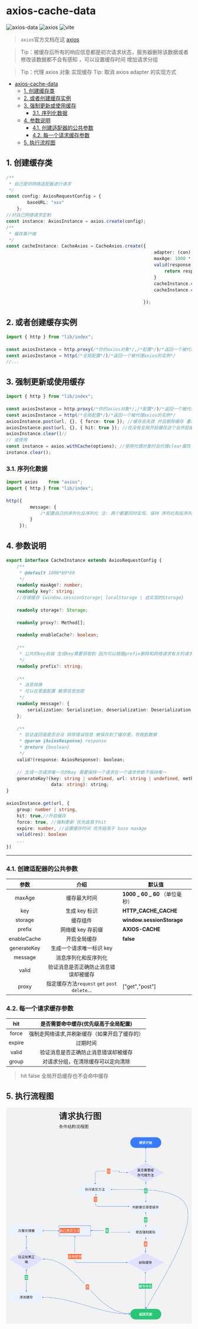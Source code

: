 <!-- @format -->

# axios-cache-data

![axios-data](https://badgen.net/badge/axios-cache-data/1.20.9/blue?icon=github)
![axios](https://badgen.net/badge/axios/^1.2.2/green?icon=github) ![vite](https://badgen.net/badge/vite/^4.0.3/blue?icon=github)

> `axios`官方文档在这 [axios](https://axios-http.com/)

> Tip：被缓存后所有的响应信息都是初次请求状态，服务器删除该数据或者修改该数据都不会有感知 ，可以设置缓存时间
> 增加请求分组

> Tip：代理 axios 对象 实现缓存
> Tip: 取消 axios adapter 的实现方式

<!-- TOC -->

- [axios-cache-data](#axios-cache-data)
    - [1. 创建缓存类](#1-创建缓存类)
    - [2. 或者创建缓存实例](#2-或者创建缓存实例)
    - [3. 强制更新或使用缓存](#3-强制更新或使用缓存)
        - [3.1. 序列化数据](#31-序列化数据)
    - [4. 参数说明](#4-参数说明)
        - [4.1. 创建适配器的公共参数](#41-创建适配器的公共参数)
        - [4.2. 每一个请求缓存参数](#42-每一个请求缓存参数)
    - [5. 执行流程图](#5-执行流程图)

<!-- /TOC -->

## 1. 创建缓存类

```typescript
/**
 * 自己提供网络适配器进行请求
 */
const config: AxiosRequestConfig = {
		baseURL: "xxx"
	};
//对自己网络请求定制
const instance: AxiosInstance = axios.create(config);
/**
 * 缓存客户端
 */
const cacheInstance: CacheAxios = CacheAxios.create({
	                                                    adapter: (con) => instance.request(con),
	                                                    maxAge: 1000 * 60 * 30,
	                                                    valid(response: AxiosResponse): boolean {
		                                                    return response.status === 200 && response.data.code === 200;
	                                                    }
	                                                    cacheInstance.clear();//清除所有的缓存
	                                                    cacheInstance.clear(config)//某个指定的缓存 注意和你请求的配置要一样
                                                    
                                                    });
```

## 2. 或者创建缓存实例

```typescript
import { http } from "lib/index";

const axiosInstance = http.proxy(/*你的axios对象*/,/*配置*/)/*返回一个被代理axios的实例*/
const axiosInstance = http(/*全局配置*/)/*返回一个被代理axios的实例*/
//...
```

## 3. 强制更新或使用缓存

```typescript
import { http } from "lib/index";

const axiosInstance = http.proxy(/*你的axios对象*/,/*配置*/)/*返回一个被代理axios的实例*/
const axiosInstance = http(/*全局配置*/)/*返回一个被代理axios的实例*/
axiosInstance.post(url, {}, { force: true }); //缓存会失效 并且删除缓存 重新走网络请求
axiosInstance.post(url, {}, { hit: true }); //在没有全局开启缓存这个会开启缓存
axiosInstance.clear()//
// 或使用
const instance = axios.withCache(options); //使用代理对象时会代理clear属性
instance.clear();
```

### 3.1. 序列化数据

```typescript
import axios    from "axios";
import { http } from "lib/index";

http({
	     message: {
		     /*配置自己的序列化反序列化 注: 两个都要同时实现，保持 序列化和反序列化的一致性*/
	     }
     });
```

## 4. 参数说明

```typescript
export interface CacheInstance extends AxiosRequestConfig {
	/**
	 * @default 1000*60*60
	 */
	readonly maxAge?: number;
	readonly key?: string;
	//存储缓存 {window.sessionStorage| localStorage | 自实现的Storage}
	
	readonly storage?: Storage;
	
	readonly proxy?: Method[];
	
	readonly enableCache?: boolean;
	
	/**
	 * 公共的key前缀 生成key需要获取到 因为可以根据prefix删除和网络请求有关的请求
	 */
	readonly prefix?: string;
	
	/**
	 * 消息转换
	 * 可以在里面配置 敏感信息加密
	 */
	readonly message?: {
		serialization: Serialization; deserialization: Deserialization;
	};
	
	/**
	 * 验证返回值是否合法 排除错误信息 被保存到了缓存里，导致脏数据
	 * @param {AxiosResponse} response
	 * @return {boolean}
	 */
	valid?(response: AxiosResponse): boolean;
	
	// 生成一次请求唯一次的key 需要保持一个请求在一个请求参数下保持唯一
	generateKey?(key: string | undefined, url: string | undefined, method: any, header: any, params: string,
	             data: string): string;
}

axiosInstance.get(url, {
	group: number | string,
	hit: true,//开启缓存
	force: true, //强制更新 优先级高于hit
	expire: number, //设置缓存时间 优先级高于 base maxAge
	valid(res): boolean
	...
})
```

---

### 4.1. 创建适配器的公共参数

|     参数      |                    介绍                    | 默认值                       |
|:-----------:|:----------------------------------------:|---------------------------|
|   maxAge    |                  缓存最大时间                  | **1000 _ 60 _ 60** （单位毫秒） |
|     key     |                生成 key 标识                 | **HTTP_CACHE_CACHE**      |
|   storage   |                   缓存组件                   | **window.sessionStorage** |
|   prefix    |               网络缓 key 存前缀                | **AXIOS-CACHE**           |
| enableCache |                  开启全局缓存                  | **false**                 |
| generateKey |              生成一个请求唯一标识 key              |                           |
|   message   |                消息序列化和反序列化                |                           |
|    valid    |            验证消息是否正确防止消息错误却被缓存            |                           |
|    proxy    | 指定缓存方法`request` `get` `post` `delete`... | ["get","post"]            |

### 4.2. 每一个请求缓存参数

|  hit   |   是否需要命中缓存(优先级高于全局配置)   |
|:------:|:-----------------------:|
| force  | 强制走网络请求,并刷新缓存（如果开启了缓存的） |
| expire |          过期时间           |
| valid  |   验证消息是否正确防止消息错误却被缓存    |
| group  |    对请求分组，在清除缓存可以定向清除    |

> hit false 全局开启缓存也不会命中缓存

## 5. 执行流程图

![](流程图.png)